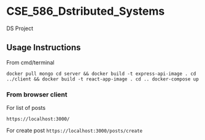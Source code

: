 # CSE_586_Dstributed_Systems
DS Project

## Usage Instructions

From cmd/terminal

`
docker pull mongo
cd server && docker build -t express-api-image .
cd ../client && docker build -t react-app-image .
cd ..
docker-compose up
`

### From browser client

For list of posts

`
https://localhost:3000/
`

For create post
`
https://localhost:3000/posts/create
`
